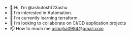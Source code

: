 - 👋 Hi, I’m @ashutosh123ashu
- 👀 I’m interested in Automation.
- 🌱 I’m currently learning terraform.
- 💞️ I’m looking to collaborate on CI/CD application projects
- 📫 How to reach me ashujha0994@gmail.com

<!---
ashutosh123ashu/ashutosh123ashu is a ✨ special ✨ repository because its `README.md` (this file) appears on your GitHub profile.
You can click the Preview link to take a look at your changes.
--->
